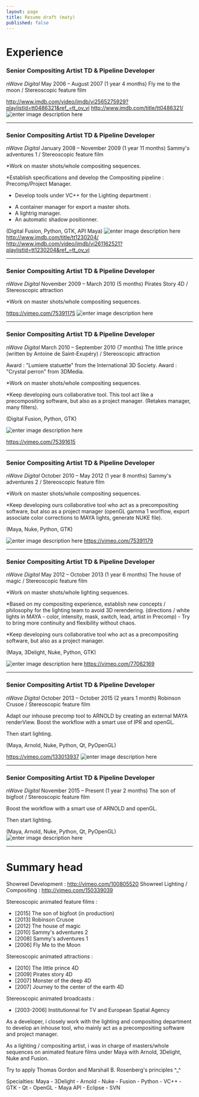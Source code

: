 ```yaml
---
layout: page
title: Resume draft (maty)
published: false
---
```


# Experience

### Senior Compositing Artist TD & Pipeline Developer
*nWave Digital*
May 2006 – August 2007 (1 year 4 months)
Fly me to the moon / Stereoscopic feature film

http://www.imdb.com/video/imdb/vi2565275929?playlistId=tt0486321&ref_=tt_ov_vi
http://www.imdb.com/title/tt0486321/
![enter image description here](https://images-na.ssl-images-amazon.com/images/M/MV5BMTc2NTA5MTA2Ml5BMl5BanBnXkFtZTcwMjU5ODQ3MQ@@._V1_UX182_CR0,0,182,268_AL_.jpg)

---

### Senior Compositing Artist TD & Pipeline Developer
*nWave Digital*
January 2008 – November 2009 (1 year 11 months)
Sammy's adventures 1 / Stereoscopic feature film

*Work on master shots/whole compositing sequences.

*Establish specifications and develop the Compositing pipeline : Precomp/Project Manager.

* Develop tools under VC++ for the Lighting department :
- A container manager for export a master shots.
- A lightrig manager.
- An automatic shadow positionner.

(Digital Fusion, Python, GTK, API Maya)
![enter image description here](https://images-na.ssl-images-amazon.com/images/M/MV5BMjEzNjAwMjU4Nl5BMl5BanBnXkFtZTcwNTcwMDU1Mw@@._V1_UY268_CR3,0,182,268_AL_.jpg)
http://www.imdb.com/title/tt1230204/
http://www.imdb.com/video/imdb/vi261162521?playlistId=tt1230204&ref_=tt_ov_vi

---

### Senior Compositing Artist TD & Pipeline Developer
*nWave Digital*
November 2009 – March 2010 (5 months)
Pirates Story 4D / Stereoscopic attraction

*Work on master shots/whole compositing sequences.

https://vimeo.com/75391175
![enter image description here](http://image-store.slidesharecdn.com/688dca2e-25e3-11e3-a0e4-22000aa5129e-large.jpg)

---

### Senior Compositing Artist TD & Pipeline Developer
*nWave Digital*
March 2010 – September 2010 (7 months)
The little prince (written by Antoine de Saint-Exupéry) / Stereoscopic attraction

Award : "Lumiere statuette" from the International 3D Society.
Award : "Crystal perron" from 3DMedia.

*Work on master shots/whole compositing sequences.

*Keep developing ours collaborative tool. This tool act like a precompositing software, but also as a project manager. (Retakes manager, many filters).

(Digital Fusion, Python, GTK)

![enter image description here](http://image-store.slidesharecdn.com/5e853ad0-25e3-11e3-beb4-12313b087694-large.jpg)

https://vimeo.com/75391615

---

### Senior Compositing Artist TD & Pipeline Developer
*nWave Digital*
October 2010 – May 2012 (1 year 8 months)
Sammy's adventures 2 / Stereoscopic feature film

*Work on master shots/whole compositing sequences.

*Keep developing ours collaborative tool who act as a precompositing software, but also as a project manager (openGL gamma 1 worlflow, export associate color corrections to MAYA lights, generate NUKE file).

(Maya, Nuke, Python, GTK)

![enter image description here](http://image-store.slidesharecdn.com/fba33394-25e3-11e3-805b-22000aa5129e-large.jpg)
https://vimeo.com/75391179

---

### Senior Compositing Artist TD & Pipeline Developer
*nWave Digital*
May 2012 – October 2013 (1 year 6 months)
The house of magic / Stereoscopic feature film

*Work on master shots/whole lighting sequences.

*Based on my compositing experience, establish new concepts / philosophy for the lighting team to avoid 3D rerendering. (directions / white lights in MAYA - color, intensity, mask, switch, lead, artist in Precomp) - Try to bring more continuity and flexibility without chaos.

*Keep developing ours collaborative tool who act as a precompositing software, but also as a project manager.

(Maya, 3Delight, Nuke, Python, GTK)

![enter image description here](http://image-store.slidesharecdn.com/8453b652-25e2-11e3-a88a-22000aa5108a-large.jpg)
https://vimeo.com/77062169

---

### Senior Compositing Artist TD & Pipeline Developer
*nWave Digital*
October 2013 – October 2015 (2 years 1 month)
Robinson Crusoe / Stereoscopic feature film

Adapt our inhouse precomp tool to ARNOLD by creating an external MAYA renderView. Boost the workflow with a smart use of IPR and openGL.

Then start lighting.

(Maya, Arnold, Nuke, Python, Qt, PyOpenGL)

https://vimeo.com/133013937
![enter image description here](http://fr.web.img4.acsta.net/pictures/16/03/24/09/11/213315.jpg)

---
### Senior Compositing Artist TD & Pipeline Developer
*nWave Digital*
November 2015 – Present (1 year 2 months)
The son of bigfoot / Stereoscopic feature film

Boost the workflow with a smart use of ARNOLD and openGL.

Then start lighting.

(Maya, Arnold, Nuke, Python, Qt, PyOpenGL)
![enter image description here](http://www.nwavedigital.com/cms/pictures/library/films/posters/Poster_portrait_SOB_HomeMade_180x268.jpg)


---
# Summary head

Showreel Development : http://vimeo.com/100805520
Showreel Lighting / Compositing : http://vimeo.com/150339039

Stereoscopic animated feature films :
* [2015] The son of bigfoot (in production)
* [2013] Robinson Crusoe
* [2012] The house of magic
* [2010] Sammy's adventures 2
* [2008] Sammy's adventures 1
* [2006] Fly Me to the Moon

Stereoscopic animated attractions :
* [2010] The little prince 4D
* [2009] Pirates story 4D
* [2007] Monster of the deep 4D
* [2007] Journey to the center of the earth 4D

Stereoscopic animated broadcasts :
* [2003-2006] Institutionnal for TV and European Spatial Agency

As a developer, i closely work with the lighting and compositing department to develop an inhouse tool, who mainly act as a precompositing software and project manager.

As a lighting / compositing artist, i was in charge of masters/whole sequences on animated feature films under Maya with Arnold, 3Delight, Nuke and Fusion.

Try to apply Thomas Gordon and Marshall B. Rosenberg's principles ^_^

Specialties: Maya - 3Delight - Arnold - Nuke - Fusion - Python - VC++ - GTK - Qt - OpenGL - Maya API - Eclipse - SVN
